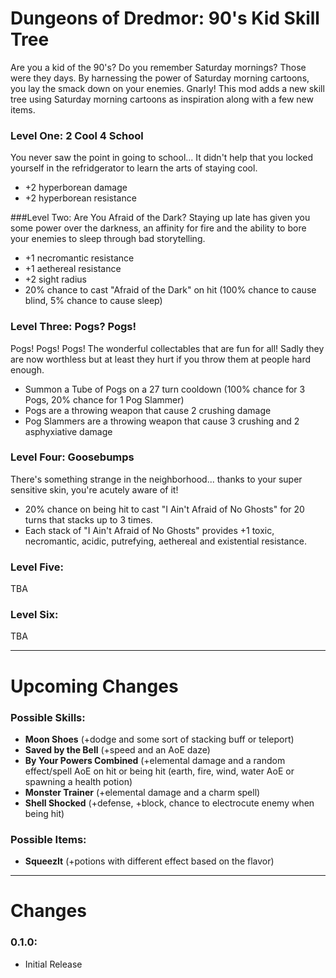 Dungeons of Dredmor: 90's Kid Skill Tree
================================

Are you a kid of the 90's? Do you remember Saturday mornings? Those were they days. By harnessing the power of Saturday morning cartoons, you lay the smack down on your enemies. Gnarly! This mod adds a new skill tree using Saturday morning cartoons as inspiration along with a few new items.

### Level One: 2 Cool 4 School
You never saw the point in going to school... It didn't help that you locked yourself in the refridgerator to learn the arts of staying cool.
* +2 hyperborean damage
* +2 hyperborean resistance

###Level Two: Are You Afraid of the Dark?
Staying up late has given you some power over the darkness, an affinity for fire and the ability to bore your enemies to sleep through bad storytelling.
* +1 necromantic resistance
* +1 aethereal resistance
* +2 sight radius
* 20% chance to cast "Afraid of the Dark" on hit (100% chance to cause blind, 5% chance to cause sleep)

### Level Three: Pogs? Pogs!
Pogs! Pogs! Pogs! The wonderful collectables that are fun for all! Sadly they are now worthless but at least they hurt if you throw them at people hard enough.
* Summon a Tube of Pogs on a 27 turn cooldown (100% chance for 3 Pogs, 20% chance for 1 Pog Slammer)
* Pogs are a throwing weapon that cause 2 crushing damage
* Pog Slammers are a throwing weapon that cause 3 crushing and 2 asphyxiative damage

### Level Four: Goosebumps
There's something strange in the neighborhood... thanks to your super sensitive skin, you're acutely aware of it!
* 20% chance on being hit to cast "I Ain't Afraid of No Ghosts" for 20 turns that stacks up to 3 times.
* Each stack of "I Ain't Afraid of No Ghosts" provides +1 toxic, necromantic, acidic, putrefying, aethereal and existential resistance.

### Level Five:
TBA

### Level Six:
TBA

---

Upcoming Changes
================================
### Possible Skills:
* **Moon Shoes** (+dodge and some sort of stacking buff or teleport)
* **Saved by the Bell** (+speed and an AoE daze)
* **By Your Powers Combined** (+elemental damage and a random effect/spell AoE on hit or being hit (earth, fire, wind, water AoE or spawning a health potion)
* **Monster Trainer** (+elemental damage and a charm spell)
* **Shell Shocked** (+defense, +block, chance to electrocute enemy when being hit)

### Possible Items:
* **SqueezIt** (+potions with different effect based on the flavor)

---

Changes
===========

### 0.1.0:
* Initial Release